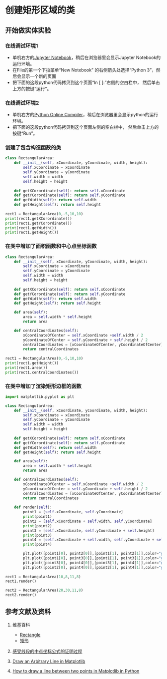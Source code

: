 # 创建矩形区域的类

## 开始做实体实验

### 在线调试环境1

- 单机右方的[Jupyter Notebook](https://mybinder.org/v2/gh/ipython/ipython-in-depth/master?filepath=binder/Index.ipynb)，稍后在浏览器里会显示Jupyter Notebook的运行环境。
- 在File的第一个下拉菜单“New Notebook” 的右侧箭头处选择“Python 3”，然后会显示一个新的页面
- 把下面的这段python代码拷贝到这个页面“In [ ]:”右侧的空白栏中， 然后单击上方的按键“运行”。

### 在线调试环境2

- 单机右方的[Python Online Compiler](https://trinket.io/python3/a5bd54189b)，稍后在浏览器里会显示python的运行环境。
- 把下面的这段python代码拷贝到这个页面左侧的空白栏中， 然后单击上方的按键“Run”。

### 创建了包含构造函数的类
```python
class RectangularArea:
    def __init__(self, xCoordinate, yCoordinate, width, height):
        self.xCoordinate = xCoordinate
        self.yCoordinate = yCoordinate
        self.width = width
        self.height = height        
    
    def getXCorordinate(self): return self.xCoordinate
    def getYCorordinate(self): return self.yCoordinate
    def getWidth(self): return self.width
    def getHeight(self): return self.height
    	
rect1 = RectangularArea(0,-5,10,10)
print(rect1.getXCorordinate())
print(rect1.getYCorordinate())
print(rect1.getWidth())
print(rect1.getHeight())
```

### 在类中增加了面积函数和中心点坐标函数
```python
class RectangularArea:
    def __init__(self, xCoordinate, yCoordinate, width, height):
        self.xCoordinate = xCoordinate
        self.yCoordinate = yCoordinate
        self.width = width
        self.height = height        
    
    def getXCorordinate(self): return self.xCoordinate
    def getYCorordinate(self): return self.yCoordinate
    def getWidth(self): return self.width
    def getHeight(self): return self.height

    def area(self):
    	area = self.width * self.height
    	return area

    def centralCoordinates(self):
    	xCoordinateOfCenter = self.xCoordinate +self.width / 2
    	yCoordinateOfCenter = self.yCoordinate + self.height / 2
    	centralCoordinates = [xCoordinateOfCenter, yCoordinateOfCenter]
    	return centralCoordinates
    	
rect1 = RectangularArea(0,-5,10,10)
print(rect1.getHeight())
print(rect1.area())
print(rect1.centralCoordinates())
```

### 在类中增加了渲染矩形边框的函数
```python
import matplotlib.pyplot as plt

class RectangularArea:
    def __init__(self, xCoordinate, yCoordinate, width, height):
        self.xCoordinate = xCoordinate
        self.yCoordinate = yCoordinate
        self.width = width
        self.height = height        
    
    def getXCorordinate(self): return self.xCoordinate
    def getYCorordinate(self): return self.yCoordinate
    def getWidth(self): return self.width
    def getHeight(self): return self.height

    def area(self):
    	area = self.width * self.height
    	return area

    def centralCoordinates(self):
    	xCoordinateOfCenter = self.xCoordinate +self.width / 2
    	yCoordinateOfCenter = self.yCoordinate + self.height / 2
    	centralCoordinates = [xCoordinateOfCenter, yCoordinateOfCenter]
    	return centralCoordinates
    	
    def render(self):
        point1 = [self.xCoordinate, self.yCoordinate]
        print(point1)
        point2 = [self.xCoordinate + self.width, self.yCoordinate]
        print(point2)
        point3 = [self.xCoordinate, self.yCoordinate + self.height]
        print(point3)
        point4 = [self.xCoordinate + self.width, self.yCoordinate + self.height]
        print(point4)

        plt.plot([point1[0], point2[0]],[point1[1], point2[1]],color="green")
        plt.plot([point1[0], point3[0]],[point1[1], point3[1]],color="green")
        plt.plot([point3[0], point4[0]],[point3[1], point4[1]],color="green")
        plt.plot([point2[0], point4[0]],[point2[1], point4[1]],color="green")	
        
rect1 = RectangularArea(10,8,11,8)
rect1.render()

rect2 = RectangularArea(20,30,11,8)
rect2.render()
```

## 参考文献及资料

1. 维基百科
	- [Rectangle](https://en.wikipedia.org/wiki/Rectangle) 
	- [矩形](https://zh.wikipedia.org/wiki/%E7%9F%A9%E5%BD%A2) 

2. [感受线段的中点坐标公式的证明过程](https://gitee.com/quanbinn/Learn-Mathematical-Olympiad-The-Interactive-Way/blob/master/chapters/%E6%AC%A7%E5%87%A0%E9%87%8C%E5%BE%97%E5%87%A0%E4%BD%95/%E8%B7%9D%E7%A6%BB%E5%85%AC%E5%BC%8F/%E6%84%9F%E5%8F%97%E7%BA%BF%E6%AE%B5%E7%9A%84%E4%B8%AD%E7%82%B9%E5%9D%90%E6%A0%87%E5%85%AC%E5%BC%8F%E7%9A%84%E8%AF%81%E6%98%8E%E8%BF%87%E7%A8%8B.md) 

3. [Draw an Arbitrary Line in Matplotlib](https://www.delftstack.com/howto/matplotlib/matplotlib-draw-an-arbitrary-line/) 

4. [How to draw a line between two points in Matplotlib in Python](https://www.adamsmith.haus/python/answers/how-to-draw-a-line-between-two-points-in-matplotlib-in-python) 
